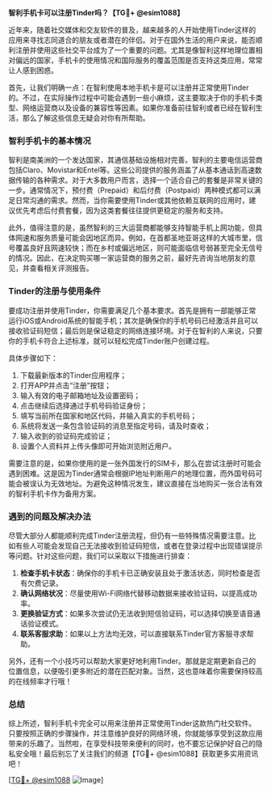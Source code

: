 **智利手机卡可以注册Tinder吗？【TG💪+ @esim1088】**

近年来，随着社交媒体和交友软件的普及，越来越多的人开始使用Tinder这样的应用来寻找志同道合的朋友或者潜在的伴侣。对于在国外生活的用户来说，能否顺利注册并使用这些社交平台成为了一个重要的问题。尤其是像智利这样地理位置相对偏远的国家，手机卡的使用情况和国际服务的覆盖范围是否支持这类应用，常常让人感到困惑。

首先，让我们明确一点：在智利使用本地手机卡是可以注册并正常使用Tinder的。不过，在实际操作过程中可能会遇到一些小麻烦，这主要取决于你的手机卡类型、网络运营商以及设备的兼容性等因素。如果你准备前往智利或者已经在智利生活，那么了解这些信息无疑会对你有所帮助。

### 智利手机卡的基本情况

智利是南美洲的一个发达国家，其通信基础设施相对完善。智利的主要电信运营商包括Claro、Movistar和Entel等。这些公司提供的服务涵盖了从基本通话到高速数据传输的各种需求。对于大多数用户而言，选择一个适合自己的套餐是非常关键的一步。通常情况下，预付费（Prepaid）和后付费（Postpaid）两种模式都可以满足日常沟通的需求。然而，当你需要使用Tinder或其他依赖互联网的应用时，建议优先考虑后付费套餐，因为这类套餐往往提供更稳定的服务和支持。

此外，值得注意的是，虽然智利的三大运营商都能够支持智能手机上网功能，但具体网速和服务质量可能会因地区而异。例如，在首都圣地亚哥这样的大城市里，信号覆盖良好且网速较快；而在乡村或偏远地区，则可能面临信号弱甚至完全无信号的情况。因此，在决定购买哪一家运营商的服务之前，最好先咨询当地朋友的意见，并查看相关评测报告。

### Tinder的注册与使用条件

要成功注册并使用Tinder，你需要满足几个基本要求。首先是拥有一部能够正常运行iOS或Android系统的智能手机；其次是确保你的手机号码已经激活并且可以接收验证码短信；最后则是保证稳定的网络连接环境。对于在智利的人来说，只要你的手机卡符合上述标准，就可以轻松完成Tinder账户创建过程。

具体步骤如下：
1. 下载最新版本的Tinder应用程序；
2. 打开APP并点击“注册”按钮；
3. 输入有效的电子邮箱地址及设置密码；
4. 点击继续后选择通过手机号码验证身份；
5. 填写当前所在国家和地区代码，并输入真实的手机号码；
6. 系统将发送一条包含验证码的消息至指定号码，请及时查收；
7. 输入收到的验证码完成验证；
8. 设置个人资料并上传头像即可开始浏览附近用户。

需要注意的是，如果你使用的是一张外国发行的SIM卡，那么在尝试注册时可能会遇到困难。这是因为Tinder通常会根据IP地址判断用户的地理位置，而外国号码可能会被误认为无效地址。为避免这种情况发生，建议直接在当地购买一张合法有效的智利手机卡作为备用方案。

### 遇到的问题及解决办法

尽管大部分人都能顺利完成Tinder注册流程，但仍有一些特殊情况需要注意。比如有些人可能会发现自己无法接收到验证码短信，或者在登录过程中出现错误提示等问题。针对这些问题，我们可以采取以下措施进行排查：

1. **检查手机卡状态**：确保你的手机卡已正确安装且处于激活状态，同时检查是否有欠费记录。
2. **确认网络状况**：尽量使用Wi-Fi网络代替移动数据来接收验证码，以提高成功率。
3. **更换验证方式**：如果多次尝试仍无法收到短信验证码，可以选择切换至语音通话验证模式。
4. **联系客服求助**：如果以上方法均无效，可以直接联系Tinder官方客服寻求帮助。

另外，还有一个小技巧可以帮助大家更好地利用Tinder。那就是定期更新自己的位置信息，以便吸引更多附近的潜在匹配对象。当然，这也意味着你需要保持较高的在线频率才行哦！

### 总结

综上所述，智利手机卡完全可以用来注册并正常使用Tinder这款热门社交软件。只要按照正确的步骤操作，并注意维护良好的网络环境，你就能够享受到这款应用带来的乐趣了。当然啦，在享受科技带来便利的同时，也不要忘记保护好自己的隐私安全哦！最后别忘了关注我们的频道【TG💪+ @esim1088】获取更多实用资讯吧！

[[TG💪+ @esim1088](https://t.me/s/esim1088) ![Image](https://i.postimg.cc/4NQfJmqS/Snipaste-2025-05-13-00-14-12.png)]